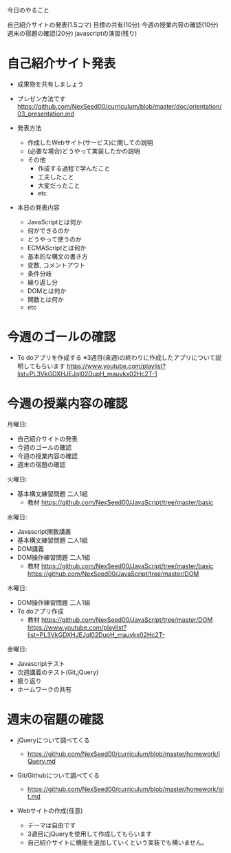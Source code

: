 今日のやること

  自己紹介サイトの発表(1.5コマ)
  目標の共有(10分)
  今週の授業内容の確認(10分)
  週末の宿題の確認(20分)
  javascriptの演習(残り)


# 自己紹介サイト発表
- 成果物を共有しましょう
- プレゼン方法です
https://github.com/NexSeed00/curriculum/blob/master/doc/orientation/03_presentation.md

- 発表方法
  - 作成したWebサイト(サービス)に関しての説明
  - (必要な場合)どうやって実装したかの説明
  - その他
    - 作成する過程で学んだこと
    - 工夫したこと
    - 大変だったこと
    - etc

- 本日の発表内容
  - JavaScriptとは何か
  - 何ができるのか
  - どうやって使うのか
  - ECMAScriptとは何か
  - 基本的な構文の書き方
  - 変数, コメントアウト
  - 条件分岐
  - 繰り返し分
  - DOMとは何か
  - 関数とは何か
  - etc

# 今週のゴールの確認
- To doアプリを作成する
  ※3週目(来週)の終わりに作成したアプリについて説明してもらいます
  https://www.youtube.com/playlist?list=PL3VkGDXHJEJql02DupH_mauvkx02Hc2T-1

# 今週の授業内容の確認

月曜日:
  - 自己紹介サイトの発表
  - 今週のゴールの確認
  - 今週の授業内容の確認
  - 週末の宿題の確認

火曜日: 
  - 基本構文練習問題 二人1組　
    - 教材
      https://github.com/NexSeed00/JavaScript/tree/master/basic

水曜日: 
  - Javascript関数講義
  - 基本構文練習問題 二人1組　
  - DOM講義
  - DOM操作練習問題 二人1組
    - 教材
      https://github.com/NexSeed00/JavaScript/tree/master/basic
      https://github.com/NexSeed00/JavaScript/tree/master/DOM

木曜日:
  - DOM操作練習問題 二人1組
  - To doアプリ作成
    - 教材
    https://github.com/NexSeed00/JavaScript/tree/master/DOM
    https://www.youtube.com/playlist?list=PL3VkGDXHJEJql02DupH_mauvkx02Hc2T-

金曜日:
  - Javascriptテスト
  - 次週講義のテスト(Git,jQuery)
  - 振り返り
  - ホームワークの共有

# 週末の宿題の確認
  - jQueryについて調べてくる
    - https://github.com/NexSeed00/curriculum/blob/master/homework/jQuery.md

  - Git/Githubについて調べてくる
    - https://github.com/NexSeed00/curriculum/blob/master/homework/git.md

  - Webサイトの作成(任意)
    - テーマは自由です
    - 3週目にjQueryを使用して作成してもらいます
    - 自己紹介サイトに機能を追加していくという実装でも構いません。






